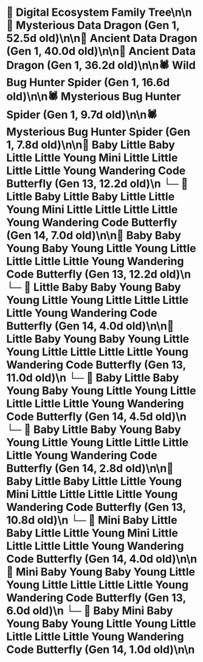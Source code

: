 # 🌳 Digital Ecosystem Family Tree\n\n🐉 Mysterious Data Dragon (Gen 1, 52.5d old)\n\n🐉 Ancient Data Dragon (Gen 1, 40.0d old)\n\n🐉 Ancient Data Dragon (Gen 1, 36.2d old)\n\n🕷️ Wild Bug Hunter Spider (Gen 1, 16.6d old)\n\n🕷️ Mysterious Bug Hunter Spider (Gen 1, 9.7d old)\n\n🕷️ Mysterious Bug Hunter Spider (Gen 1, 7.8d old)\n\n🦋 Baby Little Baby Little Little Young Mini Little Little Little Little Young Wandering Code Butterfly (Gen 13, 12.2d old)\n  └─ 🦋 Little Baby Little Baby Little Little Young Mini Little Little Little Little Young Wandering Code Butterfly (Gen 14, 7.0d old)\n\n🦋 Baby Baby Young Baby Young Little Young Little Little Little Little Young Wandering Code Butterfly (Gen 13, 12.2d old)\n  └─ 🦋 Little Baby Baby Young Baby Young Little Young Little Little Little Little Young Wandering Code Butterfly (Gen 14, 4.0d old)\n\n🦋 Little Baby Young Baby Young Little Young Little Little Little Little Young Wandering Code Butterfly (Gen 13, 11.0d old)\n  └─ 🦋 Baby Little Baby Young Baby Young Little Young Little Little Little Little Young Wandering Code Butterfly (Gen 14, 4.5d old)\n  └─ 🦋 Baby Little Baby Young Baby Young Little Young Little Little Little Little Young Wandering Code Butterfly (Gen 14, 2.8d old)\n\n🦋 Baby Little Baby Little Little Young Mini Little Little Little Little Young Wandering Code Butterfly (Gen 13, 10.8d old)\n  └─ 🦋 Mini Baby Little Baby Little Little Young Mini Little Little Little Little Young Wandering Code Butterfly (Gen 14, 4.0d old)\n\n🦋 Mini Baby Young Baby Young Little Young Little Little Little Little Young Wandering Code Butterfly (Gen 13, 6.0d old)\n  └─ 🦋 Baby Mini Baby Young Baby Young Little Young Little Little Little Little Young Wandering Code Butterfly (Gen 14, 1.0d old)\n\n